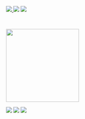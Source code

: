 <div class="container">
   <a href="https://ammar-med-ayoub.netlify.app/" target="_blank">
    <img src="https://img.shields.io/badge/My portfolio-00C7B7?style=for-the-badge&logo=netlify&logoColor=white" />
  </a>
<a href="https://www.linkedin.com/in/mohammed-ayoub-ammar-1a6886177" target="_blank">
  <img src="https://img.shields.io/badge/Mohammed Ayoub AMMAR-0077B5?style=for-the-badge&logo=linkedin&logoColor=white" /></a>
  <a href="https://twitter.com/MAyoub22073399" target="_blank">
    <img src="https://img.shields.io/badge/M.Ayoub-1DA1F2?style=for-the-badge&logo=twitter&logoColor=white" />
  </a>
  
  </div>

<p>
     <span><pre>                                      </pre></span>
  <img width="200" height="200" src="https://media.giphy.com/media/du3J3cXyzhj75IOgvA/giphy.gif">
</p>

<div class="container">
 <a href="#"> <img src="https://img.shields.io/badge/JavaScript-F7DF1E?style=for-the-badge&logo=javascript&logoColor=black" /></a>
<a href="#"> <img src="https://img.shields.io/badge/React-20232A?style=for-the-badge&logo=react&logoColor=61DAFB" /></a>
<a href="#"> <img src="https://img.shields.io/badge/Node.js-43853D?style=for-the-badge&logo=node-dot-js&logoColor=white" /></a>
  </div>


